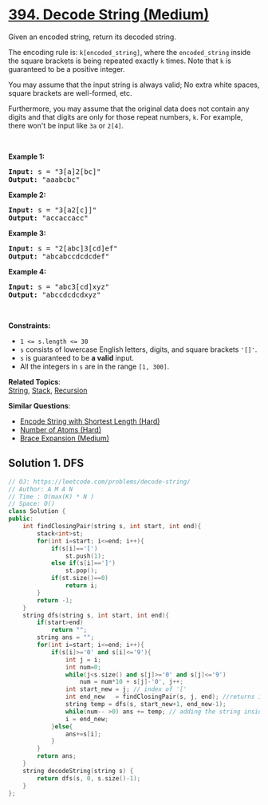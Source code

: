 # [394. Decode String (Medium)](https://leetcode.com/problems/decode-string/)

<p>Given an encoded string, return its decoded string.</p>

<p>The encoding rule is: <code>k[encoded_string]</code>, where the <code>encoded_string</code> inside the square brackets is being repeated exactly <code>k</code> times. Note that <code>k</code> is guaranteed to be a positive integer.</p>

<p>You may assume that the input string is always valid; No extra white spaces, square brackets are well-formed, etc.</p>

<p>Furthermore, you may assume that the original data does not contain any digits and that digits are only for those repeat numbers, <code>k</code>. For example, there won't be input like <code>3a</code> or <code>2[4]</code>.</p>

<p>&nbsp;</p>
<p><strong>Example 1:</strong></p>
<pre><strong>Input:</strong> s = "3[a]2[bc]"
<strong>Output:</strong> "aaabcbc"
</pre><p><strong>Example 2:</strong></p>
<pre><strong>Input:</strong> s = "3[a2[c]]"
<strong>Output:</strong> "accaccacc"
</pre><p><strong>Example 3:</strong></p>
<pre><strong>Input:</strong> s = "2[abc]3[cd]ef"
<strong>Output:</strong> "abcabccdcdcdef"
</pre><p><strong>Example 4:</strong></p>
<pre><strong>Input:</strong> s = "abc3[cd]xyz"
<strong>Output:</strong> "abccdcdcdxyz"
</pre>
<p>&nbsp;</p>
<p><strong>Constraints:</strong></p>

<ul>
	<li><code>1 &lt;= s.length &lt;= 30</code></li>
	<li><code>s</code> consists of lowercase English letters, digits, and square brackets <code>'[]'</code>.</li>
	<li><code>s</code> is guaranteed to be <strong>a valid</strong> input.</li>
	<li>All the integers in <code>s</code> are in the range <code>[1, 300]</code>.</li>
</ul>


**Related Topics**:  
[String](https://leetcode.com/tag/string/), [Stack](https://leetcode.com/tag/stack/), [Recursion](https://leetcode.com/tag/recursion/)

**Similar Questions**:
* [Encode String with Shortest Length (Hard)](https://leetcode.com/problems/encode-string-with-shortest-length/)
* [Number of Atoms (Hard)](https://leetcode.com/problems/number-of-atoms/)
* [Brace Expansion (Medium)](https://leetcode.com/problems/brace-expansion/)

## Solution 1. DFS

```cpp
// OJ: https://leetcode.com/problems/decode-string/
// Author: A M A N
// Time : O(max(K) * N )
// Space: O()
class Solution {
public:
    int findClosingPair(string s, int start, int end){
        stack<int>st;
        for(int i=start; i<=end; i++){
            if(s[i]=='[')
                st.push(1);
            else if(s[i]==']')
                st.pop();
            if(st.size()==0)
                return i;
        }
        return -1;
    }
    string dfs(string s, int start, int end){
        if(start>end)
            return "";
        string ans = "";
        for(int i=start; i<=end; i++){
            if(s[i]>='0' and s[i]<='9'){
                int j = i;
                int num=0;
                while(j<s.size() and s[j]>='0' and s[j]<='9')
                    num = num*10 + s[j]-'0', j++;
                int start_new = j; // index of '['
                int end_new   = findClosingPair(s, j, end); //returns index of ']'
                string temp = dfs(s, start_new+1, end_new-1);
                while(num-- >0) ans += temp; // adding the string inside the [] the freq no of the times
                i = end_new;    
            }else{
                ans+=s[i];
            }
        }
        return ans;
    }
    string decodeString(string s) {
        return dfs(s, 0, s.size()-1);
    }
};
```